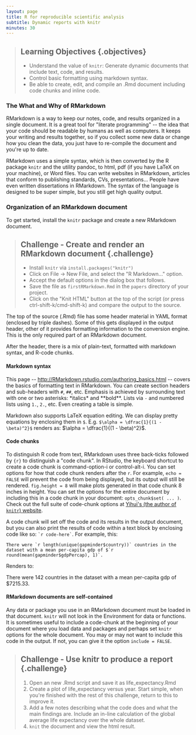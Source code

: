```yaml
---
layout: page
title: R for reproducible scientific analysis
subtitle: Dynamic reports with knitr
minutes: 30
---
```




> ## Learning Objectives {.objectives}
>
> * Understand the value of `knitr`: Generate dynamic documents that include text, code, and results.
> * Control basic formatting using markdown syntax.
> * Be able to create, edit, and compile an .Rmd document including code chunks and inline code.

### The What and Why of RMarkdown

RMarkdown is a way to keep our notes, code, and results organized in a single document. It is a great tool for "literate programming" -- the idea that your code should be readable by humans as well as computers. It keeps your writing and results together, so if you collect some new data or change how you clean the data, you just have to re-compile the document and you're up to date.

RMarkdown uses a simple syntax, which is then converted by the R package `knitr` and the utility pandoc, to html, pdf (if you have LaTeX on your machine), or Word files. You can write websites in RMarkdown, articles that conform to publishing standards, CVs, presentations... People have even written dissertations in RMarkdown. The syntax of the language is designed to be super simple, but you still get high quality output.

### Organization of an RMarkdown document

To get started, install the `knitr` package and create a new RMarkdown document.

> ## Challenge - Create and render an RMarkdown document {.challenge}
> 
> - Install `knitr` via `install.packages("knitr")`
> - Click on File -> New File, and select the "R Markdown..." option. 
> - Accept the default options in the dialog box that follows. 
> - Save the file as `firstRMarkdown.Rmd` in the `papers` directory of your project. 
> - Click on the "Knit HTML" button at the top of the script (or press ctrl-shift-k/cmd-shift-k) and compare the output to the source.
>

The top of the source (.Rmd) file has some header material in YAML format (enclosed by triple dashes). Some of this gets displayed in the output header, other of it provides formatting information to the conversion engine. This is the only required part of an RMarkdown document. 

After the header, there is a mix of plain-text, formatted with markdown syntax, and R-code chunks. 

#### Markdown syntax

This page -- <http://RMarkdown.rstudio.com/authoring_basics.html> -- covers the basics of formatting text in RMarkdown. You can create section headers and sub-headers with `#`, `##`, etc. Emphasis is achieved by surrounding text with one or two asterisks:  \*italics\* and \*\*bold\*\*. Lists via `-` and numbered lists using `1.`, `2.`, etc. Even creating a table is simple.

Markdown also supports LaTeX equation editing. We can display pretty equations by enclosing them in `$`. E.g. `$\alpha = \dfrac{1}{(1 - \beta)^2}$` renders as: $\alpha = \dfrac{1}{(1 - \beta)^2}$.

#### Code chunks

To distinguish R code from text, RMarkdown uses three back-ticks followed by `{r}` to distinguish a "code chunk". In RStudio, the keyboard shortcut to create a code chunk is command-option-i or control-alt-i. You can set options for how that code chunk renders after the `r`. For example, `echo = FALSE` will prevent the code from being displayed, but its output will still be rendered. `fig.height = 8` will make plots generated in that code chunk 8 inches in height. You can set the options for the entire document by including this in a code chunk in your document: `opts_chunk$set( ... )`. Check out the full suite of code-chunk options at [Yihui's (the author of `knitr`) website](http://yihui.name/knitr/options/).

A code chunk will set off the code and its results in the output document, but you can also print the results of code within a text block by enclosing code like so: `` `r code-here` ``. For example, this: 

``There were `r length(unique(gapminder$country))` countries in the dataset with a mean per-capita gdp of $`r round(mean(gapminder$gdpPercap), 1)`.``

Renders to:

There were 142 countries in the dataset with a mean per-capita gdp of $7215.33.

#### RMarkdown documents are self-contained

Any data or package you use in an RMarkdown document must be loaded in that document. `knitr` will not look in the Environment for data or functions. It is sometimes useful to include a code-chunk at the beginning of your document where you load data and packages and perhaps set `knitr` options for the whole document. You may or may not want to include this code in the output. If not, you can give it the option `include = FALSE`.

> ## Challenge - Use knitr to produce a report {.challenge}
>
> 1. Open an new .Rmd script and save it as life_expectancy.Rmd
> 2. Create a plot of life_expectancy versus year. Start simple, when you're finished with the rest of this challenge, return to this to improve it.
> 3. Add a few notes describing what the code does and what the main findings are. Include an in-line calculation of the global average life expectancy over the whole dataset.
> 4. `knit` the document and view the html result.
>
